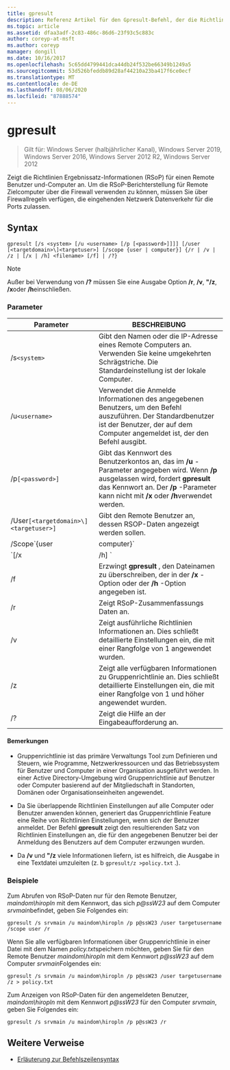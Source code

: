 ```yaml
---
title: gpresult
description: Referenz Artikel für den Gpresult-Befehl, der die Richtlinien Ergebnissatz-Informationen (RSoP) für einen Remote Benutzer und-Computer anzeigt.
ms.topic: article
ms.assetid: dfaa3adf-2c83-486c-86d6-23f93c5c883c
author: coreyp-at-msft
ms.author: coreyp
manager: dongill
ms.date: 10/16/2017
ms.openlocfilehash: 5c65dd4799441dca44db24f532be66349b1249a5
ms.sourcegitcommit: 53d526bfeddb89d28af44210a23ba417f6ce0ecf
ms.translationtype: MT
ms.contentlocale: de-DE
ms.lasthandoff: 08/06/2020
ms.locfileid: "87888574"
---
```

# <a name="gpresult"></a>gpresult

> Gilt für: Windows Server (halbjährlicher Kanal), Windows Server 2019, Windows Server 2016, Windows Server 2012 R2, Windows Server 2012

Zeigt die Richtlinien Ergebnissatz-Informationen (RSoP) für einen Remote Benutzer und-Computer an. Um die RSoP-Berichterstellung für Remote Zielcomputer über die Firewall verwenden zu können, müssen Sie über Firewallregeln verfügen, die eingehenden Netzwerk Datenverkehr für die Ports zulassen.

## <a name="syntax"></a>Syntax

```
gpresult [/s <system> [/u <username> [/p [<password>]]]] [/user [<targetdomain>\]<targetuser>] [/scope {user | computer}] {/r | /v | /z | [/x | /h] <filename> [/f] | /?}
```

> [!NOTE]
> Außer bei Verwendung von **/?** müssen Sie eine Ausgabe Option **/r**, **/v**, **"/z**, **/x**oder **/h**einschließen.

### <a name="parameters"></a>Parameter

| Parameter | BESCHREIBUNG |
| --------- | ----------- |
| /s`<system>` | Gibt den Namen oder die IP-Adresse eines Remote Computers an. Verwenden Sie keine umgekehrten Schrägstriche. Die Standardeinstellung ist der lokale Computer. |
| /u`<username>` | Verwendet die Anmelde Informationen des angegebenen Benutzers, um den Befehl auszuführen. Der Standardbenutzer ist der Benutzer, der auf dem Computer angemeldet ist, der den Befehl ausgibt. |
| /p`[<password>]` | Gibt das Kennwort des Benutzerkontos an, das im **/u** -Parameter angegeben wird. Wenn **/p** ausgelassen wird, fordert **gpresult** das Kennwort an. Der **/p** -Parameter kann nicht mit **/x** oder **/h**verwendet werden. |
| /User`[<targetdomain>\]<targetuser>]` | Gibt den Remote Benutzer an, dessen RSOP-Daten angezeigt werden sollen. |
| /Scope`{user | computer}` | Zeigt die RSoP-Daten für den Benutzer oder den Computer an. Wenn **/Scope** ausgelassen wird, zeigt **gpresult** RSOP-Daten sowohl für den Benutzer als auch für den Computer an. |
| `[/x | /h] <filename>` | Speichert den Bericht im XML-Format (**/x**) oder im HTML-Format (**/h**) am Speicherort und mit dem Dateinamen, der durch den *filename* -Parameter angegeben wird. Kann nicht mit **/u**, **/p**, **/r**, **/v**oder **"/z**verwendet werden. |
| /f | Erzwingt **gpresult** , den Dateinamen zu überschreiben, der in der **/x** -Option oder der **/h** -Option angegeben ist. |
| /r | Zeigt RSoP-Zusammenfassungs Daten an. |
| /v | Zeigt ausführliche Richtlinien Informationen an. Dies schließt detaillierte Einstellungen ein, die mit einer Rangfolge von 1 angewendet wurden. |
| /z | Zeigt alle verfügbaren Informationen zu Gruppenrichtlinie an. Dies schließt detaillierte Einstellungen ein, die mit einer Rangfolge von 1 und höher angewendet wurden. |
| /? | Zeigt die Hilfe an der Eingabeaufforderung an. |

#### <a name="remarks"></a>Bemerkungen

- Gruppenrichtlinie ist das primäre Verwaltungs Tool zum Definieren und Steuern, wie Programme, Netzwerkressourcen und das Betriebssystem für Benutzer und Computer in einer Organisation ausgeführt werden. In einer Active Directory-Umgebung wird Gruppenrichtlinie auf Benutzer oder Computer basierend auf der Mitgliedschaft in Standorten, Domänen oder Organisationseinheiten angewendet.

- Da Sie überlappende Richtlinien Einstellungen auf alle Computer oder Benutzer anwenden können, generiert das Gruppenrichtlinie Feature eine Reihe von Richtlinien Einstellungen, wenn sich der Benutzer anmeldet. Der Befehl **gpresult** zeigt den resultierenden Satz von Richtlinien Einstellungen an, die für den angegebenen Benutzer bei der Anmeldung des Benutzers auf dem Computer erzwungen wurden.

- Da **/v** und **"/z** viele Informationen liefern, ist es hilfreich, die Ausgabe in eine Textdatei umzuleiten (z. b `gpresult/z >policy.txt` .).

### <a name="examples"></a>Beispiele

Zum Abrufen von RSoP-Daten nur für den Remote Benutzer, *maindom\hiropln* mit dem Kennwort, das sich *p@ssW23* auf dem Computer *srvmain*befindet, geben Sie Folgendes ein:

```
gpresult /s srvmain /u maindom\hiropln /p p@ssW23 /user targetusername /scope user /r
```

Wenn Sie alle verfügbaren Informationen über Gruppenrichtlinie in einer Datei mit dem Namen *policy.txt*speichern möchten, geben Sie für den Remote Benutzer *maindom\hiropln* mit dem Kennwort *p@ssW23* auf dem Computer *srvmain*Folgendes ein:

```
gpresult /s srvmain /u maindom\hiropln /p p@ssW23 /user targetusername /z > policy.txt
```

Zum Anzeigen von RSoP-Daten für den angemeldeten Benutzer, *maindom\hiropln* mit dem Kennwort *p@ssW23* für den Computer *srvmain*, geben Sie Folgendes ein:

```
gpresult /s srvmain /u maindom\hiropln /p p@ssW23 /r
```

## <a name="additional-references"></a>Weitere Verweise

- [Erläuterung zur Befehlszeilensyntax](command-line-syntax-key.md)
